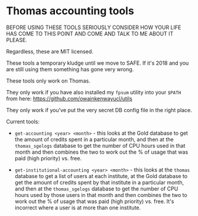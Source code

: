 # Thomas accounting tools

BEFORE USING THESE TOOLS SERIOUSLY CONSIDER HOW YOUR LIFE HAS COME TO THIS POINT AND COME AND TALK TO ME ABOUT IT PLEASE.

Regardless, these are MIT licensed.

These tools a temporary kludge until we move to SAFE.  If it's 2018 and you are still using them something has gone very wrong.

These tools only work on Thomas.

They only work if you have also installed my `fpsum` utility into your `$PATH` from here: https://github.com/owainkenwayucl/utils

They only work if you've put the very secret DB config file in the right place.

Current tools:

 * `get-accounting <year> <month>` - this looks at the Gold database to get the amount of credits spent in a particular month, and then at the `thomas_sgelogs` database to get the number of CPU hours used in that month and then combines the two to work out the % of usage that was paid (high priority) vs. free.

 * `get-institutional-accounting <year> <month>` - this looks at the `thomas` database to get a list of users at each institute, at the Gold database to get the amount of credits spent by that institute in a particular month, and then at the `thomas_sgelogs` database to get the number of CPU hours used by those users in that month and then combines the two to work out the % of usage that was paid (high priority) vs. free.  It's incorrect where a user is at more than one institute.